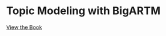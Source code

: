 Topic Modeling with BigARTM
===========================

[View the Book](http://nbviewer.ipython.org/github/bigartm/bigartm-book/blob/master/TitlePage.ipynb)
